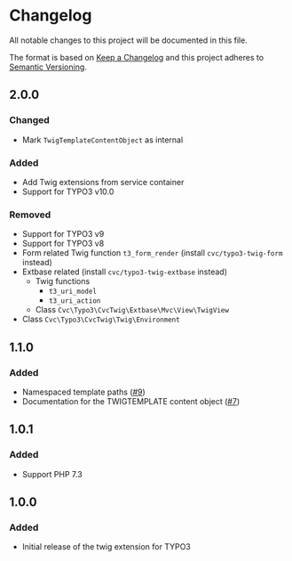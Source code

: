 # Changelog
All notable changes to this project will be documented in this file.

The format is based on [Keep a Changelog](http://keepachangelog.com/en/1.0.0/)
and this project adheres to [Semantic Versioning](http://semver.org/spec/v2.0.0.html).

## 2.0.0

### Changed

* Mark `TwigTemplateContentObject` as internal

### Added

* Add Twig extensions from service container
* Support for TYPO3 v10.0

### Removed

* Support for TYPO3 v9
* Support for TYPO3 v8
* Form related Twig function `t3_form_render` (install `cvc/typo3-twig-form` instead)
* Extbase related (install `cvc/typo3-twig-extbase` instead)
    * Twig functions
        * `t3_uri_model`
        * `t3_uri_action`
    * Class `Cvc\Typo3\CvcTwig\Extbase\Mvc\View\TwigView`
* Class `Cvc\Typo3\CvcTwig\Twig\Environment`

## 1.1.0

### Added

* Namespaced template paths ([#9](https://github.com/cvc-digital/typo3-twig/pull/9))
* Documentation for the TWIGTEMPLATE content object ([#7](https://github.com/cvc-digital/typo3-twig/pull/7))

## 1.0.1

### Added
* Support PHP 7.3

## 1.0.0

### Added
* Initial release of the twig extension for TYPO3
